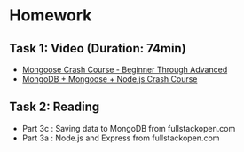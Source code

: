 # Homework


## Task 1: Video (Duration: 74min)
- [ Mongoose Crash Course - Beginner Through Advanced](https://youtu.be/DZBGEVgL2eE)
- [MongoDB + Mongoose + Node.js Crash Course](https://youtu.be/5QEwqX5U_2M)

## Task 2: Reading
- Part 3c : Saving data to MongoDB from fullstackopen.com
- Part 3a : Node.js and Express from fullstackopen.com

